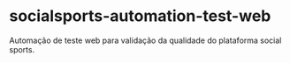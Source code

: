 # socialsports-automation-test-web
Automação de teste web para validação da qualidade do plataforma social sports.
